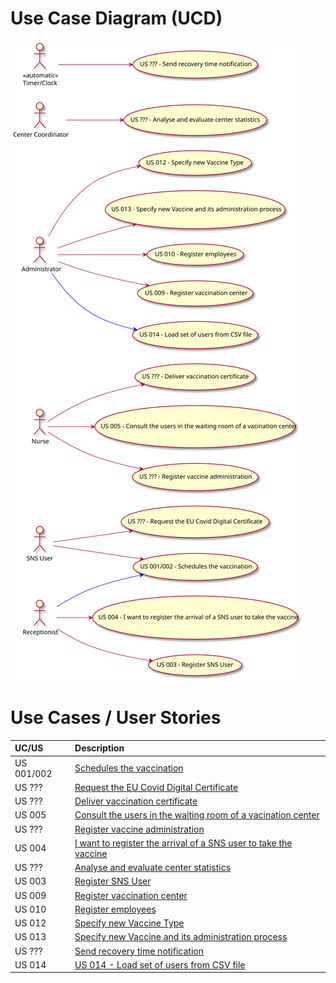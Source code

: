 # Use Case Diagram (UCD)

![Use Case Diagram](UCD.svg)


# Use Cases / User Stories
| UC/US      | Description                                                          |                   
|:-----------|:---------------------------------------------------------------------|
| US 001/002 | [Schedules the vaccination]()                                        |                     |                |
| US ???     | [Request the EU Covid Digital Certificate]()                         |
| US ???     | [Deliver vaccination certificate]()                                  |
| US 005     | [Consult the users in the waiting room of a vacination center]()     |
| US ???     | [Register vaccine administration]()                                  |
| US 004     | [I want to register the arrival of a SNS user to take the vaccine]() |
| US ???     | [Analyse and evaluate center statistics]()                           |
| US 003     | [Register SNS User]()                                                |
| US 009     | [Register vaccination center]()                                      |
| US 010     | [Register employees]()                                               |
| US 012     | [Specify new Vaccine Type]()                                         |
| US 013     | [Specify new Vaccine and its administration process]()               |
| US ???     | [Send recovery time notification]()                                  |
| US 014     | [US 014 - Load set of users from CSV file]()                         |


